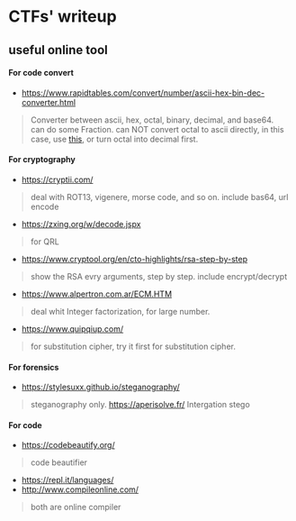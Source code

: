 # CTFs' writeup

## useful online tool

#### For code convert
- https://www.rapidtables.com/convert/number/ascii-hex-bin-dec-converter.html
> Converter between ascii, hex, octal, binary, decimal, and base64.  
> can do some Fraction.
> can NOT convert octal to ascii directly, in this case, use [this](http://www.unit-conversion.info/texttools/octal/), or turn octal into decimal first.  

#### For cryptography
- https://cryptii.com/
> deal with ROT13, vigenere, morse code, and so on.
> include bas64, url encode
- https://zxing.org/w/decode.jspx
> for QRL
- https://www.cryptool.org/en/cto-highlights/rsa-step-by-step
> show the RSA evry arguments, step by step.
> include encrypt/decrypt
- https://www.alpertron.com.ar/ECM.HTM
> deal whit Integer factorization, for large number.
- https://www.quipqiup.com/
> for substitution cipher, try it first for substitution cipher.

#### For forensics
- https://stylesuxx.github.io/steganography/
> steganography only.
> https://aperisolve.fr/
> Intergation stego

#### For code
- https://codebeautify.org/
> code beautifier
- https://repl.it/languages/
- http://www.compileonline.com/
> both are online compiler
